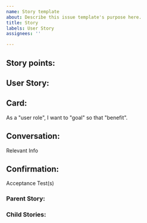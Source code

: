```yaml
---
name: Story template
about: Describe this issue template's purpose here.
title: Story
labels: User Story
assignees: ''

---
```


## Story points:

## User Story:

## Card:
As a "user role", I want to "goal" so that "benefit".

## Conversation:
Relevant Info

## Confirmation:
Acceptance Test(s)

### Parent Story:
### Child Stories:
